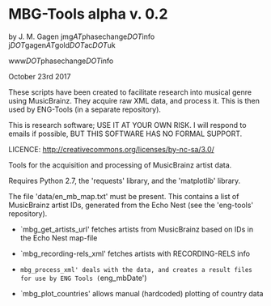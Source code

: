 # MBG-Tools alpha v. 0.2

by J. M. Gagen
jmg*AT*phasechange*DOT*info
j*DOT*gagen*AT*gold*DOT*ac*DOT*uk

www*DOT*phasechange*DOT*info

October 23rd 2017

These scripts have been created to facilitate research into musical genre using MusicBrainz. 
They acquire raw XML data, and process it.
This is then used by ENG-Tools (in a separate repository).   

This is research software; USE IT AT YOUR OWN RISK. 
I will respond to emails if possible, BUT THIS SOFTWARE HAS NO FORMAL SUPPORT.

LICENCE: 
http://creativecommons.org/licenses/by-nc-sa/3.0/

Tools for the acquisition and processing of MusicBrainz artist data. 

Requires Python 2.7, the 'requests' library, and the 'matplotlib' library. 

The file 'data/en_mb_map.txt' must be present. 
This contains a list of MusicBrainz artist IDs, generated from the Echo Nest (see the 'eng-tools' repository).

- `mbg_get_artists_url' fetches artists from MusicBrainz based on IDs in the Echo Nest map-file

- `mbg_recording-rels_xml' fetches artists with RECORDING-RELS info

- `mbg_process_xml' deals with the data, and creates a result files for use by ENG Tools (`eng_mbDate')

- `mbg_plot_countries' allows manual (hardcoded) plotting of country data